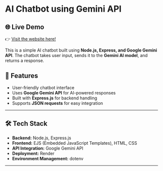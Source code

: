 # AI Chatbot using Gemini API

## 🌐 Live Demo  
👉 [Visit the website here!](https://chatbot-1sc8.onrender.com)

This is a simple AI chatbot built using **Node.js, Express, and Google Gemini API**. The chatbot takes user input, sends it to the **Gemini AI model**, and returns a response.

## 🚀 Features
- User-friendly chatbot interface
- Uses **Google Gemini API** for AI-powered responses
- Built with **Express.js** for backend handling
- Supports **JSON requests** for easy integration

---

## 🛠 Tech Stack
- **Backend:** Node.js, Express.js
- **Frontend:** EJS (Embedded JavaScript Templates), HTML, CSS
- **API Integration:** Google Gemini API
- **Deployment:** Render
- **Environment Management:** dotenv

---
